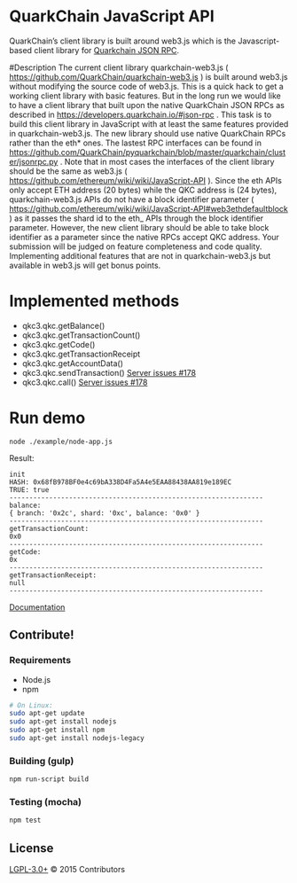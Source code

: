 # QuarkChain JavaScript API

QuarkChain’s client library is built around web3.js which is the Javascript-based client library for [Quarkchain JSON RPC](https://developers.quarkchain.io/#json-rpc).  


#Description 
The current client library quarkchain-web3.js ( https://github.com/QuarkChain/quarkchain-web3.js ) is built around web3.js without modifying the source code of web3.js. This is a quick hack to get a working client library with basic features. But in the long run we would like to have a client library that built upon the native QuarkChain JSON RPCs as described in https://developers.quarkchain.io/#json-rpc . This task is to build this client library in JavaScript with at least the same features provided in quarkchain-web3.js. 
The new library should use native QuarkChain RPCs rather than the eth* ones. 
The lastest RPC interfaces can be found in https://github.com/QuarkChain/pyquarkchain/blob/master/quarkchain/cluster/jsonrpc.py . Note that in most cases the interfaces of the client library should be the same as web3.js ( https://github.com/ethereum/wiki/wiki/JavaScript-API ). 
Since the eth APIs only accept ETH address (20 bytes) while the QKC address is (24 bytes), quarkchain-web3.js APIs do not have a block identifier parameter ( https://github.com/ethereum/wiki/wiki/JavaScript-API#web3ethdefaultblock ) as it passes the shard id to the eth_ APIs through the block identifier parameter. However, the new client library should be able to take block identifier as a parameter since the native RPCs accept QKC address. Your submission will be judged on feature completeness and code quality. 
Implementing additional features that are not in quarkchain-web3.js but available in web3.js will get bonus points.


# Implemented methods

* qkc3.qkc.getBalance() 
* qkc3.qkc.getTransactionCount()
* qkc3.qkc.getCode()
* qkc3.qkc.getTransactionReceipt 
* qkc3.qkc.getAccountData()
* qkc3.qkc.sendTransaction()    [Server issues #178](https://github.com/QuarkChain/pyquarkchain/issues/178)
* qkc3.qkc.call()               [Server issues #178](https://github.com/QuarkChain/pyquarkchain/issues/178)

# Run demo 

```
node ./example/node-app.js
```
Result: 
```
init
HASH: 0x68fB978BF0e4c69bA338D4Fa5A4e5EAA88438AA819e189EC
TRUE: true
----------------------------------------------------------------
balance:
{ branch: '0x2c', shard: '0xc', balance: '0x0' }
----------------------------------------------------------------
getTransactionCount:
0x0
----------------------------------------------------------------
getCode:
0x
----------------------------------------------------------------
getTransactionReceipt:
null
----------------------------------------------------------------

```

[Documentation](https://github.com/ethereum/wiki/wiki/JavaScript-API)



## Contribute!

### Requirements

* Node.js
* npm

```bash
# On Linux:
sudo apt-get update
sudo apt-get install nodejs
sudo apt-get install npm
sudo apt-get install nodejs-legacy
```

### Building (gulp)

```bash
npm run-script build
```

### Testing (mocha)

```bash
npm test
```




## License

[LGPL-3.0+](LICENSE.md) © 2015 Contributors
